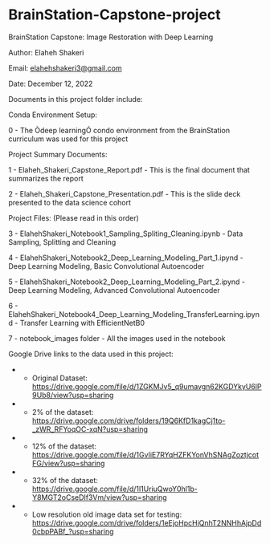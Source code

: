 # BrainStation-Capstone-project

BrainStation Capstone: Image Restoration with Deep Learning



Author: Elaheh Shakeri

Email: elahehshakeri3@gmail.com

Date: December 12, 2022



Documents in this project folder include:


Conda Environment Setup:

0 - The Òdeep learningÓ condo environment from the BrainStation curriculum was used for this project


Project Summary Documents:

1 - Elaheh_Shakeri_Capstone_Report.pdf - This is the final document that summarizes the report

2 - Elaheh_Shakeri_Capstone_Presentation.pdf - This is the slide deck presented to the data science cohort



Project Files:
(Please read in this order)

3 - ElahehShakeri_Notebook1_Sampling_Spliting_Cleaning.ipynb - Data Sampling, Splitting and Cleaning

4 - ElahehShakeri_Notebook2_Deep_Learning_Modeling_Part_1.ipynd - Deep Learning Modeling, Basic Convolutional Autoencoder

5 - ElahehShakeri_Notebook2_Deep_Learning_Modeling_Part_2.ipynd - Deep Learning Modeling, Advanced Convolutional Autoencoder

6 - ElahehShakeri_Notebook4_Deep_Learning_Modeling_TransferLearning.ipynd - Transfer Learning with EfficientNetB0

7 - notebook_images folder - All the images used in the notebook

Google Drive links to the data used in this project:


* - Original Dataset: https://drive.google.com/file/d/1ZGKMJv5_q9umavgn62KGDYkyU6lP9Ub8/view?usp=sharing

* - 2% of the dataset: https://drive.google.com/drive/folders/19Q6KfD1kagCj1to-_zWR_RFYoqOC-xqN?usp=sharing

* - 12% of the dataset: https://drive.google.com/file/d/1GvIiE7RYqHZFKYonVhSNAgZoztjcotFG/view?usp=sharing

* - 32% of the dataset: https://drive.google.com/file/d/1l1UriuQwoY0hl1b-Y8MGT2oCseDIf3Vm/view?usp=sharing

* - Low resolution old image data set for testing: https://drive.google.com/drive/folders/1eEjoHpcHjQnhT2NNHhAjpDd0cbpPABf_?usp=sharing
